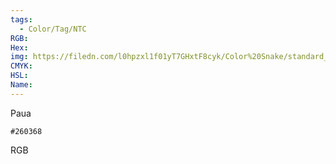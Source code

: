 ```yaml
---
tags:
  - Color/Tag/NTC
RGB:
Hex:
img: https://filedn.com/l0hpzxl1f01yT7GHxtF8cyk/Color%20Snake/standard_csv_to_svg//260368.svg
CMYK:
HSL:
Name:
---
```

Paua
```palette
#260368
```
RGB
